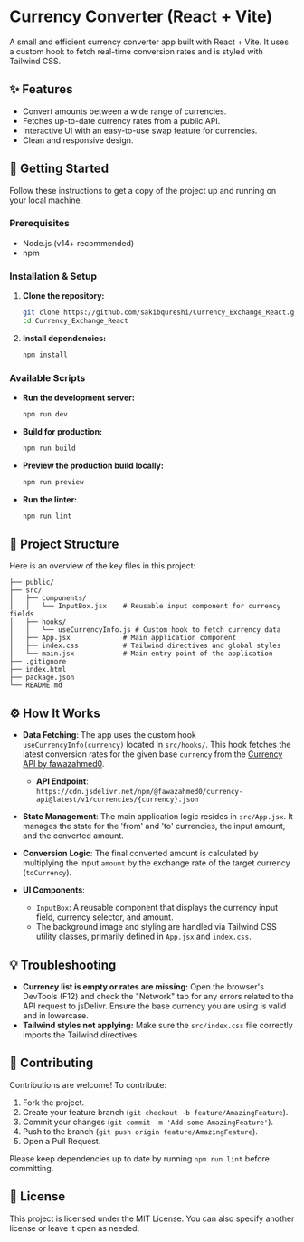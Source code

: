 # Currency Converter (React + Vite)

A small and efficient currency converter app built with React + Vite. It uses a custom hook to fetch real-time conversion rates and is styled with Tailwind CSS.

## ✨ Features

  * Convert amounts between a wide range of currencies.
  * Fetches up-to-date currency rates from a public API.
  * Interactive UI with an easy-to-use swap feature for currencies.
  * Clean and responsive design.

## 🚀 Getting Started

Follow these instructions to get a copy of the project up and running on your local machine.

### Prerequisites

  * Node.js (v14+ recommended)
  * npm

### Installation & Setup

1.  **Clone the repository:**

    ```bash
    git clone https://github.com/sakibqureshi/Currency_Exchange_React.git
    cd Currency_Exchange_React
    ```

2.  **Install dependencies:**

    ```powershell
    npm install
    ```

### Available Scripts

  * **Run the development server:**

    ```powershell
    npm run dev
    ```

  * **Build for production:**

    ```powershell
    npm run build
    ```

  * **Preview the production build locally:**

    ```powershell
    npm run preview
    ```

  * **Run the linter:**

    ```powershell
    npm run lint
    ```

## 📂 Project Structure

Here is an overview of the key files in this project:

```
├── public/
├── src/
│   ├── components/
│   │   └── InputBox.jsx    # Reusable input component for currency fields
│   ├── hooks/
│   │   └── useCurrencyInfo.js # Custom hook to fetch currency data
│   ├── App.jsx             # Main application component
│   ├── index.css           # Tailwind directives and global styles
│   └── main.jsx            # Main entry point of the application
├── .gitignore
├── index.html
├── package.json
└── README.md
```

## ⚙️ How It Works

  * **Data Fetching**: The app uses the custom hook `useCurrencyInfo(currency)` located in `src/hooks/`. This hook fetches the latest conversion rates for the given base `currency` from the [Currency API by fawazahmed0](https://github.com/fawazahmed0/currency-api).

      * **API Endpoint**: `https://cdn.jsdelivr.net/npm/@fawazahmed0/currency-api@latest/v1/currencies/{currency}.json`

  * **State Management**: The main application logic resides in `src/App.jsx`. It manages the state for the 'from' and 'to' currencies, the input amount, and the converted amount.

  * **Conversion Logic**: The final converted amount is calculated by multiplying the input `amount` by the exchange rate of the target currency (`toCurrency`).

  * **UI Components**:

      * `InputBox`: A reusable component that displays the currency input field, currency selector, and amount.
      * The background image and styling are handled via Tailwind CSS utility classes, primarily defined in `App.jsx` and `index.css`.

## 💡 Troubleshooting

  * **Currency list is empty or rates are missing:** Open the browser's DevTools (F12) and check the "Network" tab for any errors related to the API request to jsDelivr. Ensure the base currency you are using is valid and in lowercase.
  * **Tailwind styles not applying:** Make sure the `src/index.css` file correctly imports the Tailwind directives.

## 🤝 Contributing

Contributions are welcome\! To contribute:

1.  Fork the project.
2.  Create your feature branch (`git checkout -b feature/AmazingFeature`).
3.  Commit your changes (`git commit -m 'Add some AmazingFeature'`).
4.  Push to the branch (`git push origin feature/AmazingFeature`).
5.  Open a Pull Request.

Please keep dependencies up to date by running `npm run lint` before committing.

## 📄 License

This project is licensed under the MIT License. You can also specify another license or leave it open as needed.
